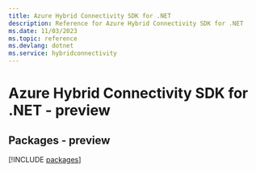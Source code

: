 ```yaml
---
title: Azure Hybrid Connectivity SDK for .NET
description: Reference for Azure Hybrid Connectivity SDK for .NET
ms.date: 11/03/2023
ms.topic: reference
ms.devlang: dotnet
ms.service: hybridconnectivity
---
```

# Azure Hybrid Connectivity SDK for .NET - preview
## Packages - preview
[!INCLUDE [packages](hybrid-connectivity-index.md)]